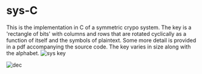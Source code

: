 
# sys-C
This is the implementation in C of a symmetric crypo system. The key is a 'rectangle of bits' with columns and rows that are rotated cyclically as a function of itself and the symbols of plaintext. Some more detail is provided in a pdf accompanying the source code.
The key varies in size along with the alphabet. 
![sys key](https://user-images.githubusercontent.com/90075803/209484168-09c94245-52c1-486a-8dc8-aa7b1f9c32c1.png)

![dec](https://user-images.githubusercontent.com/90075803/209484206-2f8cb548-146e-42db-a375-da755ebb8257.png)

